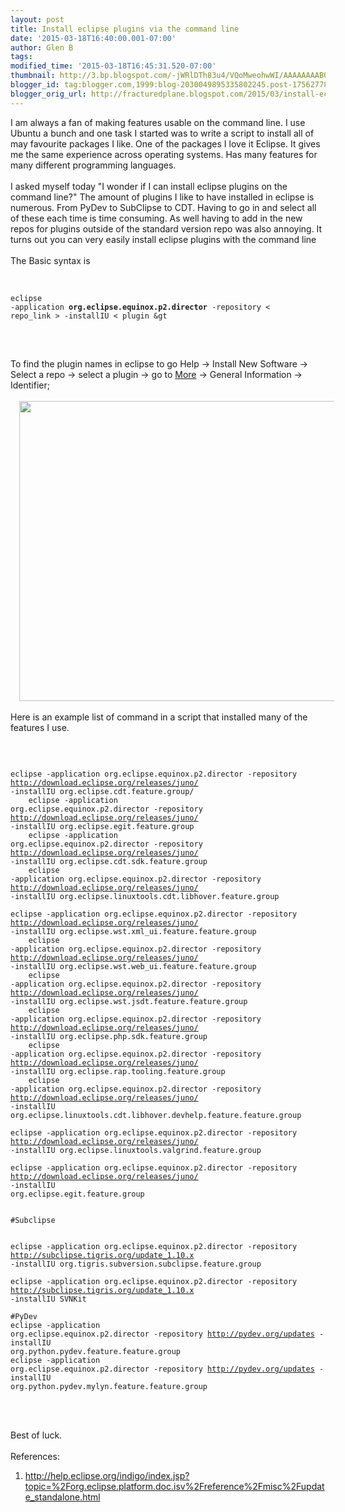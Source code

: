 ```yaml
---
layout: post
title: Install eclipse plugins via the command line
date: '2015-03-18T16:40:00.001-07:00'
author: Glen B
tags: 
modified_time: '2015-03-18T16:45:31.520-07:00'
thumbnail: http://3.bp.blogspot.com/-jWRlDTh83u4/VQoMweohwWI/AAAAAAAABOk/aliIBGZtx2k/s72-c/Eclipse%2BBlugins%2Bnames.png
blogger_id: tag:blogger.com,1999:blog-2030049895335802245.post-1756277898835182845
blogger_orig_url: http://fracturedplane.blogspot.com/2015/03/install-eclipse-plugins-via-command-line.html
---
```


I am always a fan of making features usable on the command line. I use Ubuntu a bunch and one task I started was to write a script to install all of may favourite packages I like. One of the packages I love it Eclipse. It gives me the same experience across operating systems. Has many features for many different programming languages.<br /><br />I asked myself today "I wonder if I can install eclipse plugins on the command line?" The amount of plugins I like to have installed in eclipse is numerous. From PyDev to SubClipse to CDT. Having to go in and select all of these each time is time consuming. As well having to add in the new repos for plugins outside of the standard version repo was also annoying. It turns out you can very easily install eclipse plugins with the command line<br /><br />The Basic syntax is<br /><br /><pre class="prettyprint"><code class="language-bash"><br />eclipse -application <b>org.eclipse.equinox.p2.director</b> -repository &lt; repo_link &gt; -installIU &lt; plugin &gt <br /></code><br /></code></pre><br />To find the plugin names in eclipse to go Help -&gt; Install New Software -&gt; Select a repo -&gt; select a plugin -&gt; go to <u>More</u> -&gt; General Information -&gt; Identifier;<br /><br /><div class="separator" style="clear: both; text-align: center;"><a href="http://3.bp.blogspot.com/-jWRlDTh83u4/VQoMweohwWI/AAAAAAAABOk/aliIBGZtx2k/s1600/Eclipse%2BBlugins%2Bnames.png" imageanchor="1" style="margin-left: 1em; margin-right: 1em;"><img border="0" src="http://3.bp.blogspot.com/-jWRlDTh83u4/VQoMweohwWI/AAAAAAAABOk/aliIBGZtx2k/s1600/Eclipse%2BBlugins%2Bnames.png" height="480" width="640" /></a></div><br />Here is an example list of command in a script that installed many of the features I use.<br /><br /><pre class="prettyprint"><code class="language-bash"><br />&nbsp;&nbsp;&nbsp; eclipse -application org.eclipse.equinox.p2.director -repository http://download.eclipse.org/releases/juno/ -installIU org.eclipse.cdt.feature.group/<br />&nbsp;&nbsp;&nbsp; eclipse -application org.eclipse.equinox.p2.director -repository http://download.eclipse.org/releases/juno/ -installIU org.eclipse.egit.feature.group<br />&nbsp;&nbsp;&nbsp; eclipse -application org.eclipse.equinox.p2.director -repository http://download.eclipse.org/releases/juno/ -installIU org.eclipse.cdt.sdk.feature.group<br />&nbsp;&nbsp;&nbsp; eclipse -application org.eclipse.equinox.p2.director -repository http://download.eclipse.org/releases/juno/ -installIU org.eclipse.linuxtools.cdt.libhover.feature.group<br />&nbsp;&nbsp;&nbsp; eclipse -application org.eclipse.equinox.p2.director -repository http://download.eclipse.org/releases/juno/ -installIU org.eclipse.wst.xml_ui.feature.feature.group<br />&nbsp;&nbsp;&nbsp; eclipse -application org.eclipse.equinox.p2.director -repository http://download.eclipse.org/releases/juno/ -installIU org.eclipse.wst.web_ui.feature.feature.group<br />&nbsp;&nbsp;&nbsp; eclipse -application org.eclipse.equinox.p2.director -repository http://download.eclipse.org/releases/juno/ -installIU org.eclipse.wst.jsdt.feature.feature.group<br />&nbsp;&nbsp;&nbsp; eclipse -application org.eclipse.equinox.p2.director -repository http://download.eclipse.org/releases/juno/ -installIU org.eclipse.php.sdk.feature.group<br />&nbsp;&nbsp;&nbsp; eclipse -application org.eclipse.equinox.p2.director -repository http://download.eclipse.org/releases/juno/ -installIU org.eclipse.rap.tooling.feature.group<br />&nbsp;&nbsp;&nbsp; eclipse -application org.eclipse.equinox.p2.director -repository http://download.eclipse.org/releases/juno/ -installIU org.eclipse.linuxtools.cdt.libhover.devhelp.feature.feature.group<br />&nbsp;&nbsp;&nbsp; eclipse -application org.eclipse.equinox.p2.director -repository http://download.eclipse.org/releases/juno/ -installIU org.eclipse.linuxtools.valgrind.feature.group<br />&nbsp;&nbsp;&nbsp; eclipse -application org.eclipse.equinox.p2.director -repository http://download.eclipse.org/releases/juno/ -installIU org.eclipse.egit.feature.group<br /><br /><br />#Subclipse<br /><br />&nbsp;&nbsp;&nbsp; eclipse -application org.eclipse.equinox.p2.director -repository http://subclipse.tigris.org/update_1.10.x -installIU org.tigris.subversion.subclipse.feature.group<br />&nbsp;&nbsp;&nbsp; eclipse -application org.eclipse.equinox.p2.director -repository http://subclipse.tigris.org/update_1.10.x -installIU SVNKit<br /><br />#PyDev<br />eclipse -application org.eclipse.equinox.p2.director -repository http://pydev.org/updates -installIU org.python.pydev.feature.feature.group<br />eclipse -application org.eclipse.equinox.p2.director -repository http://pydev.org/updates -installIU org.python.pydev.mylyn.feature.feature.group <br /></code></pre><br /><br />Best of luck.<br /><br />References:<br /><ol><li>http://help.eclipse.org/indigo/index.jsp?topic=%2Forg.eclipse.platform.doc.isv%2Freference%2Fmisc%2Fupdate_standalone.html</li></ol><br />